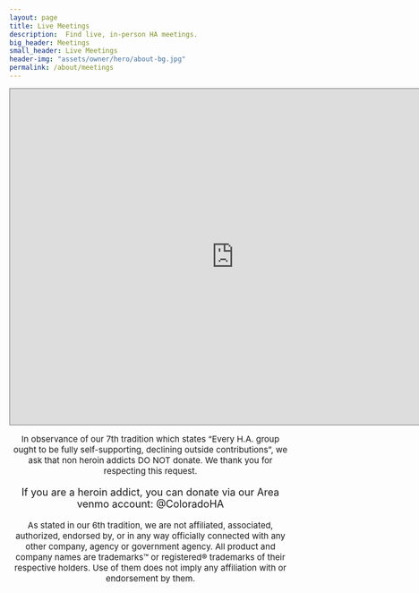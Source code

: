 ```yaml
---
layout: page
title: Live Meetings
description:  Find live, in-person HA meetings.
big_header: Meetings
small_header: Live Meetings
header-img: "assets/owner/hero/about-bg.jpg"
permalink: /about/meetings
---
```

<center>
<iframe src="https://calendar.google.com/calendar/embed?height=600&amp;wkst=1&amp;bgcolor=%23ffffff&amp;ctz=America%2FDenver&amp;src=bWlsZWhpZ2hob3BlZGVhbGVyc0BnbWFpbC5jb20&amp;src=ZW4udXNhI2hvbGlkYXlAZ3JvdXAudi5jYWxlbmRhci5nb29nbGUuY29t&amp;color=%23039BE5&amp;color=%230B8043&amp;showCalendars=1" style="border:solid 1px #777" width="800" height="600" frameborder="0" scrolling="no"></iframe>
<p style="font-size:15px">
In observance of our 7th tradition which states “Every H.A. group ought to be fully self-supporting, declining outside contributions”, we ask that non heroin addicts DO NOT donate. We thank you for respecting this request.
<p style="font-size:18px">
If you are a heroin addict, you can donate via our Area venmo account: @ColoradoHA 
<p style="font-size:15px">
As stated in our 6th tradition, we are not affiliated, associated, authorized, endorsed by, or in any way officially connected with any other company, agency or government agency. All product and company names are trademarks™ or registered® trademarks of their respective holders. Use of them does not imply any affiliation with or endorsement by them.